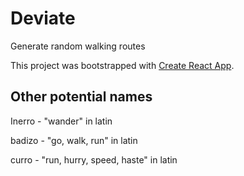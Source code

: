 # Deviate

Generate random walking routes

This project was bootstrapped with [Create React App](https://github.com/facebook/create-react-app).

## Other potential names
Inerro - "wander" in latin 

badizo - "go, walk, run" in latin

curro - "run, hurry, speed, haste" in latin